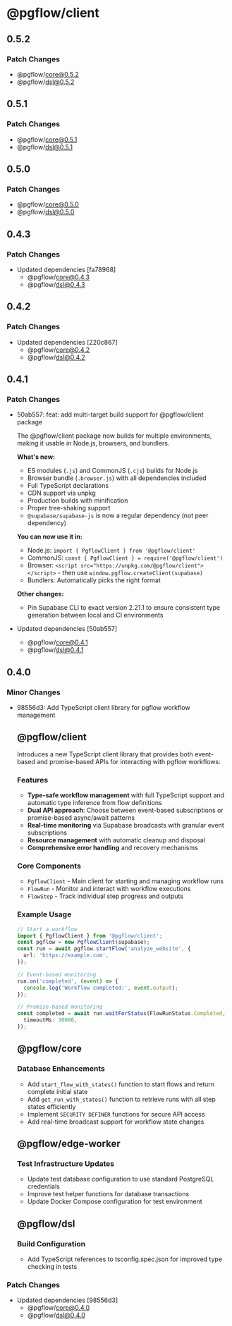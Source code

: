# @pgflow/client

## 0.5.2

### Patch Changes

- @pgflow/core@0.5.2
- @pgflow/dsl@0.5.2

## 0.5.1

### Patch Changes

- @pgflow/core@0.5.1
- @pgflow/dsl@0.5.1

## 0.5.0

### Patch Changes

- @pgflow/core@0.5.0
- @pgflow/dsl@0.5.0

## 0.4.3

### Patch Changes

- Updated dependencies [fa78968]
  - @pgflow/core@0.4.3
  - @pgflow/dsl@0.4.3

## 0.4.2

### Patch Changes

- Updated dependencies [220c867]
  - @pgflow/core@0.4.2
  - @pgflow/dsl@0.4.2

## 0.4.1

### Patch Changes

- 50ab557: feat: add multi-target build support for @pgflow/client package

  The @pgflow/client package now builds for multiple environments, making it usable in Node.js, browsers, and bundlers.

  **What's new:**

  - ES modules (`.js`) and CommonJS (`.cjs`) builds for Node.js
  - Browser bundle (`.browser.js`) with all dependencies included
  - Full TypeScript declarations
  - CDN support via unpkg
  - Production builds with minification
  - Proper tree-shaking support
  - `@supabase/supabase-js` is now a regular dependency (not peer dependency)

  **You can now use it in:**

  - Node.js: `import { PgflowClient } from '@pgflow/client'`
  - CommonJS: `const { PgflowClient } = require('@pgflow/client')`
  - Browser: `<script src="https://unpkg.com/@pgflow/client"></script>` - then use `window.pgflow.createClient(supabase)`
  - Bundlers: Automatically picks the right format

  **Other changes:**

  - Pin Supabase CLI to exact version 2.21.1 to ensure consistent type generation between local and CI environments

- Updated dependencies [50ab557]
  - @pgflow/core@0.4.1
  - @pgflow/dsl@0.4.1

## 0.4.0

### Minor Changes

- 98556d3: Add TypeScript client library for pgflow workflow management

  ## @pgflow/client

  Introduces a new TypeScript client library that provides both event-based and promise-based APIs for interacting with pgflow workflows:

  ### Features

  - **Type-safe workflow management** with full TypeScript support and automatic type inference from flow definitions
  - **Dual API approach**: Choose between event-based subscriptions or promise-based async/await patterns
  - **Real-time monitoring** via Supabase broadcasts with granular event subscriptions
  - **Resource management** with automatic cleanup and disposal
  - **Comprehensive error handling** and recovery mechanisms

  ### Core Components

  - `PgflowClient` - Main client for starting and managing workflow runs
  - `FlowRun` - Monitor and interact with workflow executions
  - `FlowStep` - Track individual step progress and outputs

  ### Example Usage

  ```typescript
  // Start a workflow
  import { PgflowClient } from '@pgflow/client';
  const pgflow = new PgflowClient(supabase);
  const run = await pgflow.startFlow('analyze_website', {
    url: 'https://example.com',
  });

  // Event-based monitoring
  run.on('completed', (event) => {
    console.log('Workflow completed:', event.output);
  });

  // Promise-based monitoring
  const completed = await run.waitForStatus(FlowRunStatus.Completed, {
    timeoutMs: 30000,
  });
  ```

  ## @pgflow/core

  ### Database Enhancements

  - Add `start_flow_with_states()` function to start flows and return complete initial state
  - Add `get_run_with_states()` function to retrieve runs with all step states efficiently
  - Implement `SECURITY DEFINER` functions for secure API access
  - Add real-time broadcast support for workflow state changes

  ## @pgflow/edge-worker

  ### Test Infrastructure Updates

  - Update test database configuration to use standard PostgreSQL credentials
  - Improve test helper functions for database transactions
  - Update Docker Compose configuration for test environment

  ## @pgflow/dsl

  ### Build Configuration

  - Add TypeScript references to tsconfig.spec.json for improved type checking in tests

### Patch Changes

- Updated dependencies [98556d3]
  - @pgflow/core@0.4.0
  - @pgflow/dsl@0.4.0
